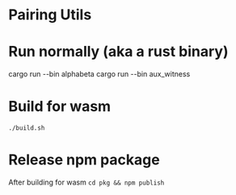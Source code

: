 # Pairing Utils

# Run normally (aka a rust binary)

cargo run --bin alphabeta
cargo run --bin aux_witness

# Build for wasm

`./build.sh`

# Release npm package

After building for wasm `cd pkg && npm publish`